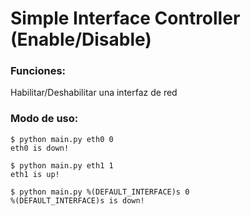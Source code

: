 # Simple Interface Controller (Enable/Disable)

### Funciones:
Habilitar/Deshabilitar una interfaz de red


### Modo de uso:
```
$ python main.py eth0 0
eth0 is down!

$ python main.py eth1 1
eth1 is up!

$ python main.py %(DEFAULT_INTERFACE)s 0
%(DEFAULT_INTERFACE)s is down!
```